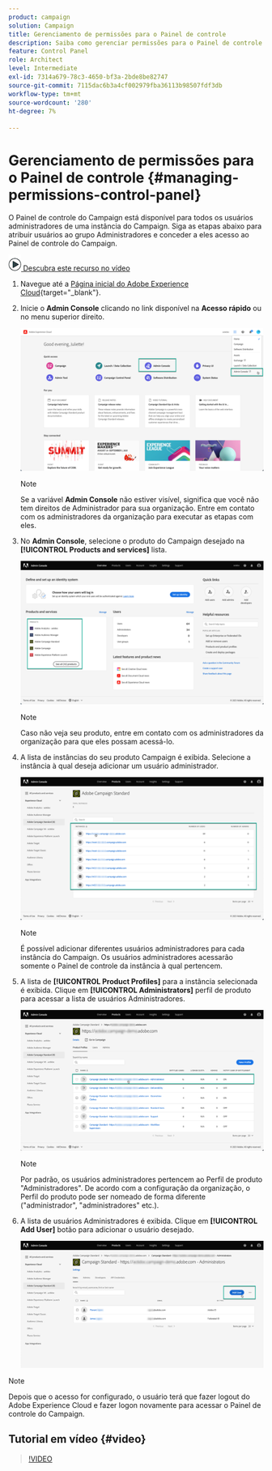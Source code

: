 ```yaml
---
product: campaign
solution: Campaign
title: Gerenciamento de permissões para o Painel de controle
description: Saiba como gerenciar permissões para o Painel de controle do Campaign
feature: Control Panel
role: Architect
level: Intermediate
exl-id: 7314a679-78c3-4650-bf3a-2bde8be82747
source-git-commit: 7115dac6b3a4cf002979fba36113b98507fdf3db
workflow-type: tm+mt
source-wordcount: '280'
ht-degree: 7%

---
```


# Gerenciamento de permissões para o Painel de controle {#managing-permissions-control-panel}

O Painel de controle do Campaign está disponível para todos os usuários administradores de uma instância do Campaign. Siga as etapas abaixo para atribuir usuários ao grupo Administradores e conceder a eles acesso ao Painel de controle do Campaign.

![](assets/do-not-localize/how-to-video.png)[ Descubra este recurso no vídeo](../../discover/using/managing-permissions.md#video)

1. Navegue até a [Página inicial do Adobe Experience Cloud](https://experiencecloud.adobe.com/){target="_blank"}.

1. Inicie o **Admin Console** clicando no link disponível na **Acesso rápido** ou no menu superior direito.

   ![](assets/do-not-localize/control_panel_admin-console.png)

   >[!NOTE]
   >
   >Se a variável **Admin Console** não estiver visível, significa que você não tem direitos de Administrador para sua organização. Entre em contato com os administradores da organização para executar as etapas com eles.

1. No **Admin Console**, selecione o produto do Campaign desejado na **[!UICONTROL Products and services]** lista.

   ![](assets/do-not-localize/control_panel_product-list.png)

   >[!NOTE]
   >
   >Caso não veja seu produto, entre em contato com os administradores da organização para que eles possam acessá-lo.

1. A lista de instâncias do seu produto Campaign é exibida. Selecione a instância à qual deseja adicionar um usuário administrador.

   ![](assets/do-not-localize/control_panel_add_user_4.png)

   >[!NOTE]
   >
   >É possível adicionar diferentes usuários administradores para cada instância do Campaign. Os usuários administradores acessarão somente o Painel de controle da instância à qual pertencem.

1. A lista de **[!UICONTROL Product Profiles]** para a instância selecionada é exibida. Clique em **[!UICONTROL Administrators]** perfil de produto para acessar a lista de usuários Administradores.

   ![](assets/do-not-localize/control_panel_add_user_5.png)

   >[!NOTE]
   >
   >Por padrão, os usuários administradores pertencem ao Perfil de produto &quot;Administradores&quot;. De acordo com a configuração da organização, o Perfil do produto pode ser nomeado de forma diferente (&quot;administrador&quot;, &quot;administradores&quot; etc.).

1. A lista de usuários Administradores é exibida. Clique em **[!UICONTROL Add User]** botão para adicionar o usuário desejado.

   ![](assets/do-not-localize/control_panel_add_user_6.png)

>[!NOTE]
>
>Depois que o acesso for configurado, o usuário terá que fazer logout do Adobe Experience Cloud e fazer logon novamente para acessar o Painel de controle do Campaign.

## Tutorial em vídeo {#video}

>[!VIDEO](https://video.tv.adobe.com/v/27147?quality=12)
